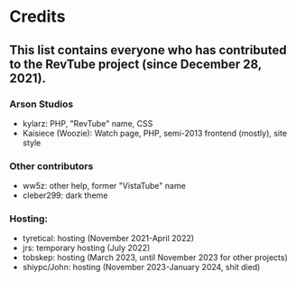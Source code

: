 # Credits
## This list contains everyone who has contributed to the RevTube project (since December 28, 2021).
### Arson Studios
- kylarz: PHP, "RevTube" name, CSS
- Kaisiece (Woozie): Watch page, PHP, semi-2013 frontend (mostly), site style
### Other contributors
- ww5z: other help, former "VistaTube" name
- cleber299: dark theme
### Hosting:
- tyretical: hosting (November 2021-April 2022)
- jrs: temporary hosting (July 2022)
- tobskep: hosting (March 2023, until November 2023 for other projects)
- shiypc/John: hosting (November 2023-January 2024, shit died)